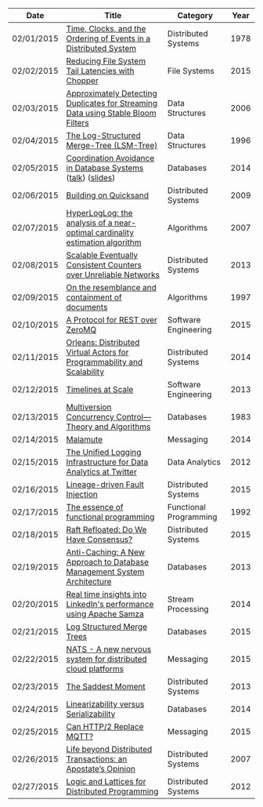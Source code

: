 | Date       | Title         | Category  | Year  |
| ---------- |---------------| ----------|-------|
| 02/01/2015 | [Time, Clocks, and the Ordering of Events in a Distributed System](http://research.microsoft.com/en-us/um/people/lamport/pubs/time-clocks.pdf) | Distributed Systems | 1978
| 02/02/2015 | [Reducing File System Tail Latencies with Chopper](http://research.cs.wisc.edu/adsl/Publications/chopper-fast15.pdf) | File Systems | 2015
| 02/03/2015 | [Approximately Detecting Duplicates for Streaming Data using Stable Bloom Filters](http://webdocs.cs.ualberta.ca/~drafiei/papers/DupDet06Sigmod.pdf) | Data Structures | 2006
| 02/04/2015 | [The Log-Structured Merge-Tree (LSM-Tree)](http://paperhub.s3.amazonaws.com/18e91eb4db2114a06ea614f0384f2784.pdf) | Data Structures | 1996
| 02/05/2015 | [Coordination Avoidance in Database Systems](http://www.vldb.org/pvldb/vol8/p185-bailis.pdf) ([talk](https://www.youtube.com/watch?v=JVEwJyTIjcE)) ([slides](https://speakerdeck.com/pbailis/availability-consistency-and-horizontally-scalable-data-management-sf-bay-area-acm)) | Databases | 2014
| 02/06/2015 | [Building on Quicksand](http://arxiv.org/pdf/0909.1788v1.pdf) | Distributed Systems | 2009
| 02/07/2015 | [HyperLogLog: the analysis of a near-optimal cardinality estimation algorithm](http://algo.inria.fr/flajolet/Publications/FlFuGaMe07.pdf) | Algorithms | 2007
| 02/08/2015 | [Scalable Eventually Consistent Counters over Unreliable Networks](http://arxiv.org/pdf/1307.3207v1.pdf) | Distributed Systems | 2013
| 02/09/2015 | [On the resemblance and containment of documents](http://gatekeeper.dec.com/ftp/pub/dec/SRC/publications/broder/positano-final-wpnums.pdf) | Algorithms | 1997
| 02/10/2015 | [A Protocol for REST over ZeroMQ](http://hintjens.com/blog:86) | Software Engineering | 2015
| 02/11/2015 | [Orleans: Distributed Virtual Actors for Programmability and Scalability](http://research.microsoft.com/pubs/210931/Orleans-MSR-TR-2014-41.pdf) | Distributed Systems | 2014
| 02/12/2015 | [Timelines at Scale](http://www.infoq.com/presentations/Twitter-Timeline-Scalability) | Software Engineering | 2013
| 02/13/2015 | [Multiversion Concurrency Control—Theory and Algorithms](http://www.itu.dk/stud/speciale/bepjea/xwebtex/litt/multiversion-concurrency-control-theory-and-algorithm.pdf) | Databases | 1983
| 02/14/2015 | [Malamute](https://github.com/Malamute/malamute-core/blob/master/MALAMUTE.md) | Messaging | 2014
| 02/15/2015 | [The Unified Logging Infrastructure for Data Analytics at Twitter](http://vldb.org/pvldb/vol5/p1771_georgelee_vldb2012.pdf) | Data Analytics | 2012
| 02/16/2015 | [Lineage-driven Fault Injection](http://www.cs.berkeley.edu/~palvaro/molly.pdf) | Distributed Systems | 2015
| 02/17/2015 | [The essence of functional programming](http://www.eliza.ch/doc/wadler92essence_of_FP.pdf) | Functional Programming | 1992
| 02/18/2015 | [Raft Refloated: Do We Have Consensus?](http://www.cl.cam.ac.uk/~ms705/pub/papers/2015-osr-raft.pdf) | Distributed Systems | 2015
| 02/19/2015 | [Anti-Caching: A New Approach to Database Management System Architecture](http://www.vldb.org/pvldb/vol6/p1942-debrabant.pdf) | Databases | 2013
| 02/20/2015 | [Real time insights into LinkedIn's performance using Apache Samza](http://engineering.linkedin.com/samza/real-time-insights-linkedins-performance-using-apache-samza) | Stream Processing | 2014
| 02/21/2015 | [Log Structured Merge Trees](http://www.benstopford.com/2015/02/14/log-structured-merge-trees/) | Databases | 2015
| 02/22/2015 | [NATS - A new nervous system for distributed cloud platforms](http://www.slideshare.net/derekcollison/nats-a-new-nervous-system-for-distributed-cloud-platforms) | Messaging | 2015
| 02/23/2015 | [The Saddest Moment](http://research.microsoft.com/en-us/people/mickens/thesaddestmoment.pdf) | Distributed Systems | 2013
| 02/24/2015 | [Linearizability versus Serializability](http://www.bailis.org/blog/linearizability-versus-serializability/) | Databases | 2014
| 02/25/2015 | [Can HTTP/2 Replace MQTT?](http://timkellogg.me/blog/2015/02/20/can-http2-replace-mqtt/) | Messaging | 2015
| 02/26/2015 | [Life beyond Distributed Transactions: an Apostate’s Opinion](http://adrianmarriott.net/logosroot/papers/LifeBeyondTxns.pdf) | Distributed Systems | 2007
| 02/27/2015 | [Logic and Lattices for Distributed Programming](http://db.cs.berkeley.edu/papers/UCB-lattice-tr.pdf) | Distributed Systems | 2012
